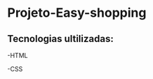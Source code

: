 <h1>Projeto-Easy-shopping</h1>

<h2>Tecnologias ultilizadas:</h2>

<p>-HTML</p>

<p>-CSS</p>

<img src="">
